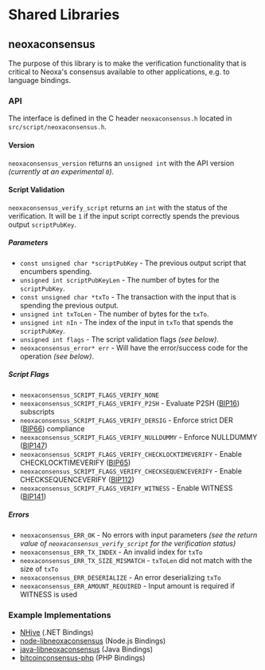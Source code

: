 Shared Libraries
================

## neoxaconsensus

The purpose of this library is to make the verification functionality that is critical to Neoxa's consensus available to other applications, e.g. to language bindings.

### API

The interface is defined in the C header `neoxaconsensus.h` located in  `src/script/neoxaconsensus.h`.

#### Version

`neoxaconsensus_version` returns an `unsigned int` with the API version *(currently at an experimental `0`)*.

#### Script Validation

`neoxaconsensus_verify_script` returns an `int` with the status of the verification. It will be `1` if the input script correctly spends the previous output `scriptPubKey`.

##### Parameters
- `const unsigned char *scriptPubKey` - The previous output script that encumbers spending.
- `unsigned int scriptPubKeyLen` - The number of bytes for the `scriptPubKey`.
- `const unsigned char *txTo` - The transaction with the input that is spending the previous output.
- `unsigned int txToLen` - The number of bytes for the `txTo`.
- `unsigned int nIn` - The index of the input in `txTo` that spends the `scriptPubKey`.
- `unsigned int flags` - The script validation flags *(see below)*.
- `neoxaconsensus_error* err` - Will have the error/success code for the operation *(see below)*.

##### Script Flags
- `neoxaconsensus_SCRIPT_FLAGS_VERIFY_NONE`
- `neoxaconsensus_SCRIPT_FLAGS_VERIFY_P2SH` - Evaluate P2SH ([BIP16](https://github.com/bitcoin/bips/blob/master/bip-0016.mediawiki)) subscripts
- `neoxaconsensus_SCRIPT_FLAGS_VERIFY_DERSIG` - Enforce strict DER ([BIP66](https://github.com/bitcoin/bips/blob/master/bip-0066.mediawiki)) compliance
- `neoxaconsensus_SCRIPT_FLAGS_VERIFY_NULLDUMMY` - Enforce NULLDUMMY ([BIP147](https://github.com/bitcoin/bips/blob/master/bip-0147.mediawiki))
- `neoxaconsensus_SCRIPT_FLAGS_VERIFY_CHECKLOCKTIMEVERIFY` - Enable CHECKLOCKTIMEVERIFY ([BIP65](https://github.com/bitcoin/bips/blob/master/bip-0065.mediawiki))
- `neoxaconsensus_SCRIPT_FLAGS_VERIFY_CHECKSEQUENCEVERIFY` - Enable CHECKSEQUENCEVERIFY ([BIP112](https://github.com/bitcoin/bips/blob/master/bip-0112.mediawiki))
- `neoxaconsensus_SCRIPT_FLAGS_VERIFY_WITNESS` - Enable WITNESS ([BIP141](https://github.com/bitcoin/bips/blob/master/bip-0141.mediawiki))

##### Errors
- `neoxaconsensus_ERR_OK` - No errors with input parameters *(see the return value of `neoxaconsensus_verify_script` for the verification status)*
- `neoxaconsensus_ERR_TX_INDEX` - An invalid index for `txTo`
- `neoxaconsensus_ERR_TX_SIZE_MISMATCH` - `txToLen` did not match with the size of `txTo`
- `neoxaconsensus_ERR_DESERIALIZE` - An error deserializing `txTo`
- `neoxaconsensus_ERR_AMOUNT_REQUIRED` - Input amount is required if WITNESS is used

### Example Implementations
- [NHive](https://github.com/NicolasDorier/NHive/blob/master/NHive/Script.cs#L814) (.NET Bindings)
- [node-libneoxaconsensus](https://github.com/bitpay/node-libneoxaconsensus) (Node.js Bindings)
- [java-libneoxaconsensus](https://github.com/dexX7/java-libneoxaconsensus) (Java Bindings)
- [bitcoinconsensus-php](https://github.com/Bit-Wasp/bitcoinconsensus-php) (PHP Bindings)
